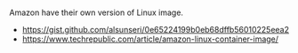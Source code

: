   #### 
  Amazon have their own version of Linux image.

  * https://gist.github.com/alsunseri/0e65224199b0eb68dffb56010225eea2
  * https://www.techrepublic.com/article/amazon-linux-container-image/
